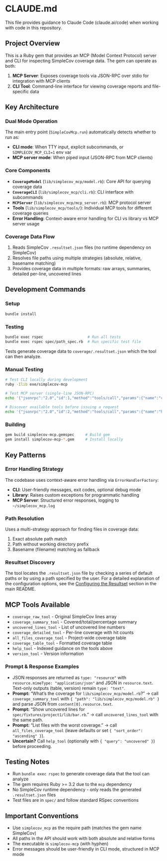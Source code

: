 # CLAUDE.md

This file provides guidance to Claude Code (claude.ai/code) when working with code in this repository.

## Project Overview

This is a Ruby gem that provides an MCP (Model Context Protocol) server and CLI for inspecting SimpleCov coverage data. The gem can operate as both:
1. **MCP Server**: Exposes coverage tools via JSON-RPC over stdio for integration with MCP clients
2. **CLI Tool**: Command-line interface for viewing coverage reports and file-specific data

## Key Architecture

### Dual Mode Operation
The main entry point (`SimpleCovMcp.run`) automatically detects whether to run as:
- **CLI mode**: When TTY input, explicit subcommands, or `SIMPLECOV_MCP_CLI=1` env var
- **MCP server mode**: When piped input (JSON-RPC from MCP clients)

### Core Components
- **`CoverageModel`** (`lib/simplecov_mcp/model.rb`): Core API for querying coverage data
- **`CoverageCLI`** (`lib/simplecov_mcp/cli.rb`): CLI interface with subcommands
- **`MCPServer`** (`lib/simplecov_mcp/mcp_server.rb`): MCP protocol server
- **Tools** (`lib/simplecov_mcp/tools/`): Individual MCP tools for different coverage queries
- **Error Handling**: Context-aware error handling for CLI vs library vs MCP server usage

### Coverage Data Flow
1. Reads SimpleCov `.resultset.json` files (no runtime dependency on SimpleCov)
2. Resolves file paths using multiple strategies (absolute, relative, basename matching)
3. Provides coverage data in multiple formats: raw arrays, summaries, detailed per-line, uncovered lines

## Development Commands

### Setup
```bash
bundle install
```

### Testing
```bash
bundle exec rspec                    # Run all tests
bundle exec rspec spec/path_spec.rb  # Run specific test file
```
Tests generate coverage data to `coverage/.resultset.json` which the tool can then analyze.

### Manual Testing
```bash
# Test CLI locally during development
ruby -Ilib exe/simplecov-mcp

# Test MCP server (single-line JSON-RPC)
echo '{"jsonrpc":"2.0","id":1,"method":"tools/call","params":{"name":"coverage_summary_tool","arguments":{"path":"lib/simple_cov_mcp.rb"}}}' | ruby -Ilib exe/simplecov-mcp
 
# Discover available tools before issuing a request
echo '{"jsonrpc":"2.0","id":2,"method":"tools/call","params":{"name":"help_tool","arguments":{}}}' | ruby -Ilib exe/simplecov-mcp
```

### Building
```bash
gem build simplecov-mcp.gemspec     # Build gem
gem install simplecov-mcp-*.gem     # Install locally
```

## Key Patterns

### Error Handling Strategy
The codebase uses context-aware error handling via `ErrorHandlerFactory`:
- **CLI**: User-friendly messages, exit codes, optional debug mode
- **Library**: Raises custom exceptions for programmatic handling
- **MCP Server**: Structured error responses, logging to `~/simplecov_mcp.log`

### Path Resolution
Uses a multi-strategy approach for finding files in coverage data:
1. Exact absolute path match
2. Path without working directory prefix
3. Basename (filename) matching as fallback

### Resultset Discovery

The tool locates the `.resultset.json` file by checking a series of default paths or by using a path specified by the user. For a detailed explanation of the configuration options, see the [Configuring the Resultset](README.md#configuring-the-resultset) section in the main README.

## MCP Tools Available

- `coverage_raw_tool` - Original SimpleCov lines array
- `coverage_summary_tool` - Covered/total/percentage summary
- `uncovered_lines_tool` - List of uncovered line numbers
- `coverage_detailed_tool` - Per-line coverage with hit counts
- `all_files_coverage_tool` - Project-wide coverage table
- `coverage_table_tool` - Formatted coverage table
- `help_tool` - Indexed guidance on the tools above
- `version_tool` - Version information

### Prompt & Response Examples
- JSON responses are returned as `type: "resource"` with `resource.mimeType: "application/json"` and JSON in `resource.text`. Text-only outputs (table, version) remain `type: "text"`.
- **Prompt:** “What’s the coverage for `lib/simplecov_mcp/model.rb`?” → call `coverage_summary_tool` with `{ "path": "lib/simplecov_mcp/model.rb" }` and parse JSON from `content[0].resource.text`.
- **Prompt:** “Show uncovered lines for `spec/fixtures/project1/lib/bar.rb`.” → call `uncovered_lines_tool` with the same path.
- **Prompt:** “List files with the worst coverage.” → call `all_files_coverage_tool` (leave defaults or set `{ "sort_order": "ascending" }`).
- **Uncertain?** Call `help_tool` (optionally with `{ "query": "uncovered" }`) before proceeding.

## Testing Notes

- Run `bundle exec rspec` to generate coverage data that the tool can analyze
- The gem requires Ruby >= 3.2 due to the `mcp` dependency
- No SimpleCov runtime dependency - only reads the generated `.resultset.json` files
- Test files are in `spec/` and follow standard RSpec conventions

## Important Conventions

- Use `simplecov_mcp` as the require path (matches the gem name SimpleCov)
- All paths in the API should work with both absolute and relative forms
- The executable is `simplecov-mcp` (with hyphen)
- Error messages should be user-friendly in CLI mode, structured in MCP mode
